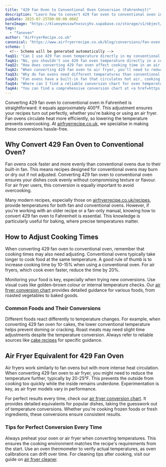 ```yaml
---
title: "429 Fan Oven to Conventional Oven Conversion (Fahrenheit)"
description: "Learn how to convert 429 fan oven to conventional oven in Fahrenheit with our simple guide. Perfect for baking and air frying conversions."
pubDate: 2025-07-25T00:00:00.000Z
heroImage: "https://klueoymssxwfnxsvcyhv.supabase.co/storage/v1/object/public/Shmucket/429-fan-oven-to-conventional-oven-conversion-fahrenheit.png"
tags:
  - "fanoven"
author: "AirFryerRecipe.co.uk"
canonical: "https://www.airfryerrecipe.co.uk/blog/conversions/fan-oven-to-fahrenheit/429-fan-oven-to-conventional-oven-conversion-fahrenheit"
schema: |
  <!-- Schema will be generated automatically -->
faqQ1: "Can I use 429 fan oven temperature directly in my conventional oven?"
faqA1: "No, you shouldn't use 429 fan oven temperature directly in a conventional oven. Fan ovens cook about 20-25°F hotter than conventional ovens due to the circulating air. For conventional ovens, you should reduce the temperature to about 400°F to achieve similar cooking results."
faqQ2: "How does converting 429 fan oven affect cooking time in an air fryer?"
faqA2: "When converting 429 fan oven to air fryer, you'll need to reduce both temperature and cooking time. Air fryers cook faster than fan ovens, so reduce the temperature by 20-25°F and check food 5-10 minutes earlier than the recipe suggests. The exact adjustment depends on your air fryer model and the food being cooked."
faqQ3: "Why do fan ovens need different temperatures than conventional ovens?"
faqA3: "Fan ovens have a built-in fan that circulates hot air, cooking food more quickly and evenly. This means they can achieve the same results as conventional ovens at slightly lower temperatures. The forced air movement transfers heat more efficiently to the food's surface, reducing the need for higher temperatures."
faqQ4: "Where can I find a reliable conversion chart for oven temperatures?"
faqA4: "You can find a comprehensive conversion chart at <a href=https://www.airfryerrecipe.co.uk/air-fryer-conversion-chart>airfryerrecipe.co.uk/air-fryer-conversion-chart</a>. This resource covers conversions between fan ovens, conventional ovens, and air fryers for various cooking scenarios. It's regularly updated to ensure accuracy across different appliance types."
---
```

<p>Converting 429 fan oven to conventional oven in Fahrenheit is straightforward: it equals approximately 400°F. This adjustment ensures your recipes turn out perfectly, whether you're baking or using an air fryer. Fan ovens circulate heat more efficiently, so lowering the temperature prevents overcooking. At <a href=https://www.airfryerrecipe.co.uk>airfryerrecipe.co.uk</a>, we specialise in making these conversions hassle-free.</p>

<h2>Why Convert 429 Fan Oven to Conventional Oven?</h2>
<p>Fan ovens cook faster and more evenly than conventional ovens due to their built-in fan. This means recipes designed for conventional ovens may burn or dry out if not adjusted. Converting 429 fan oven to conventional oven ensures your dishes cook evenly without compromising texture or flavour. For air fryer users, this conversion is equally important to avoid overcooking.</p>
<p>Many modern recipes, especially those on <a href=https://www.airfryerrecipe.co.uk/recipes>airfryerrecipe.co.uk/recipes</a>, provide temperatures for both fan and conventional ovens. However, if you're working with an older recipe or a fan-only manual, knowing how to convert 429 fan oven to Fahrenheit is essential. This knowledge is particularly useful for baking, where precise temperatures matter.</p>

<h2>How to Adjust Cooking Times</h2>
<p>When converting 429 fan oven to conventional oven, remember that cooking times may also need adjusting. Conventional ovens typically take longer to cook food at the same temperature. A good rule of thumb is to increase cooking time by 10-15% when using a conventional oven. For air fryers, which cook even faster, reduce the time by 20%.</p>
<p>Monitoring your food is key, especially when trying new conversions. Use visual cues like golden-brown colour or internal temperature checks. Our <a href=https://www.airfryerrecipe.co.uk/air-fryer-conversion-chart>air fryer conversion chart</a> provides detailed guidance for various foods, from roasted vegetables to baked goods.</p>

<h3>Common Foods and Their Conversions</h3>
<p>Different foods react differently to temperature changes. For example, when converting 429 fan oven for cakes, the lower conventional temperature helps prevent doming or cracking. Roast meats may need slight time adjustments despite the temperature conversion. Always refer to reliable sources like <a href=https://www.airfryerrecipe.co.uk/recipe-category/cakes>cake recipes</a> for specific guidance.</p>

<h2>Air Fryer Equivalent for 429 Fan Oven</h2>
<p>Air fryers work similarly to fan ovens but with more intense heat circulation. When converting 429 fan oven to air fryer, you might need to reduce the temperature further, typically by 20-25°F. This prevents the outside from cooking too quickly while the inside remains underdone. Experimentation is key, as air fryer models vary in performance.</p>
<p>For perfect results every time, check our <a href=https://www.airfryerrecipe.co.uk/air-fryer-conversion-chart>air fryer conversion chart</a>. It provides detailed equivalents for popular dishes, taking the guesswork out of temperature conversions. Whether you're cooking frozen foods or fresh ingredients, these conversions ensure consistent results.</p>

<h3>Tips for Perfect Conversion Every Time</h3>
<p>Always preheat your oven or air fryer when converting temperatures. This ensures the cooking environment matches the recipe's requirements from the start. Use an oven thermometer to verify actual temperatures, as oven calibrations can drift over time. For cleaning tips after cooking, visit our guide on <a href=https://www.airfryerrecipe.co.uk/air-fryer-cleaner>air fryer cleaner</a>.</p>
